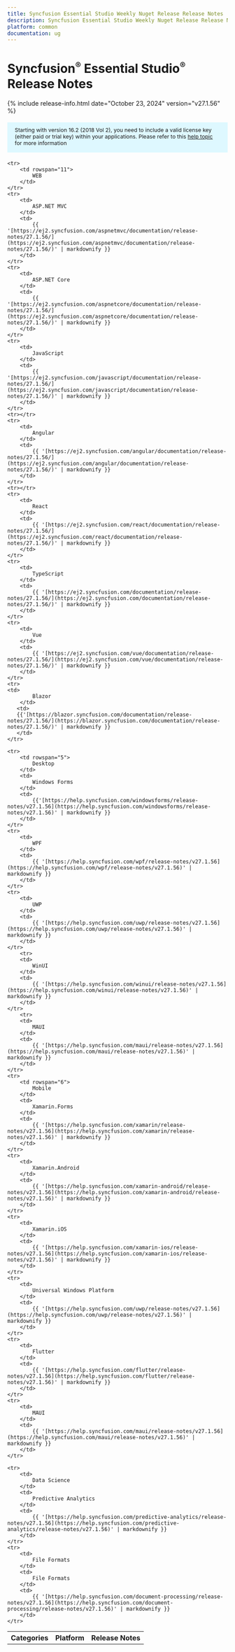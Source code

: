 ```yaml
---
title: Syncfusion Essential Studio Weekly Nuget Release Release Notes  
description: Syncfusion Essential Studio Weekly Nuget Release Release Notes  
platform: common
documentation: ug
---
```


# Syncfusion<sup style="font-size:70%">&reg;</sup> Essential Studio<sup style="font-size:70%">&reg;</sup>  Release Notes  

{% include release-info.html date="October 23, 2024"   version="v27.1.56" %} 

<style>
#license {
    font-size: .88em!important;
margin-top: 1.5em;     margin-bottom: 1.5em;
    background-color: #def8ff;
    padding: 10px 17px 14px;
}
</style>

<div id="license">
Starting with version 16.2 (2018 Vol 2), you need to include a valid license key (either paid or trial key) within your applications. 
Please refer to this <a href="/common/essential-studio/licensing/license-key">help topic</a> for more information 
</div>


<table>
    <tr>
        <th>Categories</th>
        <th>Platform</th>
        <th>Release Notes</th>
    </tr>
	
    <tr>
        <td rowspan="11">
            WEB 
        </td>
    </tr>
    <tr>
        <td>
            ASP.NET MVC
        </td>
        <td>
            {{ '[https://ej2.syncfusion.com/aspnetmvc/documentation/release-notes/27.1.56/](https://ej2.syncfusion.com/aspnetmvc/documentation/release-notes/27.1.56/)' | markdownify }}
        </td>
    </tr>
    <tr>
        <td>
            ASP.NET Core
        </td>
        <td>
            {{ '[https://ej2.syncfusion.com/aspnetcore/documentation/release-notes/27.1.56/](https://ej2.syncfusion.com/aspnetcore/documentation/release-notes/27.1.56/)' | markdownify }}
        </td>
    </tr>
    <tr>
        <td>
            JavaScript
        </td>
        <td>
            {{ '[https://ej2.syncfusion.com/javascript/documentation/release-notes/27.1.56/](https://ej2.syncfusion.com/javascript/documentation/release-notes/27.1.56/)' | markdownify }}
        </td>
    </tr>
    <tr></tr>
    <tr>
        <td>
            Angular
        </td>
        <td>
            {{ '[https://ej2.syncfusion.com/angular/documentation/release-notes/27.1.56/](https://ej2.syncfusion.com/angular/documentation/release-notes/27.1.56/)' | markdownify }}
        </td>
    </tr>
    <tr></tr>
    <tr>
        <td>
            React
        </td>
        <td>
            {{ '[https://ej2.syncfusion.com/react/documentation/release-notes/27.1.56/](https://ej2.syncfusion.com/react/documentation/release-notes/27.1.56/)' | markdownify }}
        </td>
    </tr>
    <tr>
        <td>
            TypeScript
        </td>
        <td>
            {{ '[https://ej2.syncfusion.com/documentation/release-notes/27.1.56/](https://ej2.syncfusion.com/documentation/release-notes/27.1.56/)' | markdownify }}
        </td>
    </tr>
    <tr>
        <td>
            Vue
        </td>
        <td>
            {{ '[https://ej2.syncfusion.com/vue/documentation/release-notes/27.1.56/](https://ej2.syncfusion.com/vue/documentation/release-notes/27.1.56/)' | markdownify }}
        </td>
    </tr>
    <tr>
	<td>
            Blazor
        </td>
       <td>
	   {{'[https://blazor.syncfusion.com/documentation/release-notes/27.1.56/](https://blazor.syncfusion.com/documentation/release-notes/27.1.56/)' | markdownify }}
       </td>
	</tr>
	
    <tr>
        <td rowspan="5">
            Desktop
        </td>
        <td>
            Windows Forms
        </td>
        <td>
            {{'[https://help.syncfusion.com/windowsforms/release-notes/v27.1.56](https://help.syncfusion.com/windowsforms/release-notes/v27.1.56)' | markdownify }}
        </td>
    </tr>
    <tr>
        <td>
            WPF
        </td>
        <td>
            {{ '[https://help.syncfusion.com/wpf/release-notes/v27.1.56](https://help.syncfusion.com/wpf/release-notes/v27.1.56)' | markdownify }}
        </td>
    </tr>
    <tr>
        <td>
            UWP
        </td>
        <td>
            {{ '[https://help.syncfusion.com/uwp/release-notes/v27.1.56](https://help.syncfusion.com/uwp/release-notes/v27.1.56)' | markdownify }}
        </td>
    </tr>
	    <tr>
        <td>
            WinUI
        </td>
        <td>
            {{ '[https://help.syncfusion.com/winui/release-notes/v27.1.56](https://help.syncfusion.com/winui/release-notes/v27.1.56)' | markdownify }}
        </td>
    </tr>
		<tr>
        <td>
            MAUI
        </td>
        <td>
            {{ '[https://help.syncfusion.com/maui/release-notes/v27.1.56](https://help.syncfusion.com/maui/release-notes/v27.1.56)' | markdownify }}
        </td>
    </tr>
    <tr>
        <td rowspan="6">
            Mobile
        </td>
        <td>
            Xamarin.Forms
        </td>
        <td>
            {{ '[https://help.syncfusion.com/xamarin/release-notes/v27.1.56](https://help.syncfusion.com/xamarin/release-notes/v27.1.56)' | markdownify }}
        </td>
    </tr>
    <tr>
        <td>
            Xamarin.Android
        </td>
        <td>
            {{ '[https://help.syncfusion.com/xamarin-android/release-notes/v27.1.56](https://help.syncfusion.com/xamarin-android/release-notes/v27.1.56)' | markdownify }}
        </td>
    </tr>
    <tr>
        <td>
            Xamarin.iOS
        </td>
        <td>
            {{ '[https://help.syncfusion.com/xamarin-ios/release-notes/v27.1.56](https://help.syncfusion.com/xamarin-ios/release-notes/v27.1.56)' | markdownify }}
        </td>
    </tr>
    <tr>
        <td>
            Universal Windows Platform
        </td>
        <td>
            {{ '[https://help.syncfusion.com/uwp/release-notes/v27.1.56](https://help.syncfusion.com/uwp/release-notes/v27.1.56)' | markdownify }}
        </td>
    </tr>
    <tr>
        <td>
            Flutter
        </td>
        <td>
            {{ '[https://help.syncfusion.com/flutter/release-notes/v27.1.56](https://help.syncfusion.com/flutter/release-notes/v27.1.56)' | markdownify }}
        </td>
    </tr>
    <tr>
        <td>
            MAUI
        </td>
        <td>
            {{ '[https://help.syncfusion.com/maui/release-notes/v27.1.56](https://help.syncfusion.com/maui/release-notes/v27.1.56)' | markdownify }}
        </td>
    </tr>
	
    <tr>
        <td>
            Data Science
        </td>
        <td>
            Predictive Analytics
        </td>
        <td>
            {{ '[https://help.syncfusion.com/predictive-analytics/release-notes/v27.1.56](https://help.syncfusion.com/predictive-analytics/release-notes/v27.1.56)' | markdownify }}
        </td>
    </tr>
    <tr>
        <td>
            File Formats
        </td>
        <td>
            File Formats
        </td>
        <td>
            {{ '[https://help.syncfusion.com/document-processing/release-notes/v27.1.56](https://help.syncfusion.com/document-processing/release-notes/v27.1.56)' | markdownify }}
        </td>
    </tr>
</table>